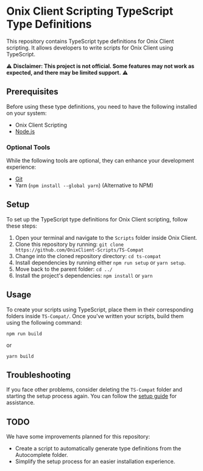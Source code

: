 # Onix Client Scripting TypeScript Type Definitions

This repository contains TypeScript type definitions for Onix Client scripting. It allows developers to write scripts for Onix Client using TypeScript.

⚠️ **Disclaimer: This project is not official. Some features may not work as expected, and there may be limited support.** ⚠️

## Prerequisites
Before using these type definitions, you need to have the following installed on your system:

- Onix Client Scripting
- [Node.js](https://nodejs.org/en/download/current)

### Optional Tools
While the following tools are optional, they can enhance your development experience:

- [Git](https://git-scm.com/downloads)
- Yarn (`npm install --global yarn`) (Alternative to NPM)

## Setup
To set up the TypeScript type definitions for Onix Client scripting, follow these steps:

1. Open your terminal and navigate to the `Scripts` folder inside Onix Client.
2. Clone this repository by running: `git clone https://github.com/OnixClient-Scripts/TS-Compat`
3. Change into the cloned repository directory: `cd ts-compat`
4. Install dependencies by running either `npm run setup` or `yarn setup`.
5. Move back to the parent folder: `cd ../`
6. Install the project's dependencies: `npm install` or `yarn`

## Usage
To create your scripts using TypeScript, place them in their corresponding folders inside `TS-Compat/`. Once you've written your scripts, build them using the following command:
```
npm run build
```
or
```
yarn build
```

## Troubleshooting
If you face other problems, consider deleting the `TS-Compat` folder and starting the setup process again. You can follow the [setup guide](https://github.com/OnixClient-Scripts/TS-Compat/blob/main/README.md#setup) for assistance.

## TODO
We have some improvements planned for this repository:

- Create a script to automatically generate type definitions from the Autocomplete folder.
- Simplify the setup process for an easier installation experience.
